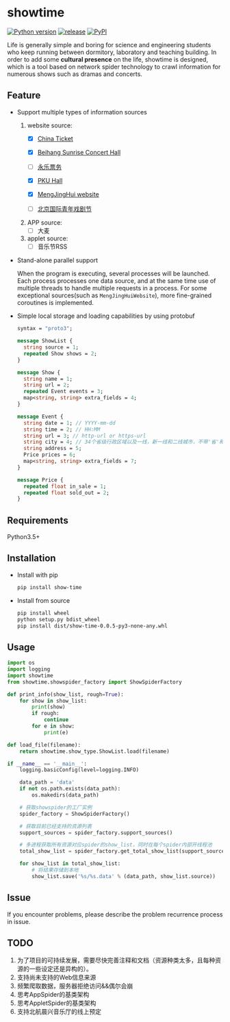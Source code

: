 # showtime

[![Python version](https://img.shields.io/badge/Python-3.5+-brightgreen.svg)](https://github.com/barrierye/showtime#requirements) [![release](https://img.shields.io/github/v/tag/barrierye/showtime?label=release)](https://github.com/barrierye/showtime/releases) [![PyPI](https://img.shields.io/pypi/v/show-time)](https://pypi.org/project/show-time/#files)

Life is generally simple and boring for science and engineering students who keep running between dormitory, laboratory and teaching building. In order to add some __cultural presence__ on the life, showtime is designed, which is a tool based on network spider technology to crawl information for numerous shows such as dramas and concerts.

## Feature

- Support multiple types of information sources

  1. website source:
     - [x] [China Ticket](https://www.chinaticket.com/)
     
     - [x] [Beihang Sunrise Concert Hall](https://www.forqian.cn/)
     
     - [ ] [永乐票务](https://www.228.com.cn/)

     - [x] [PKU Hall](http://www.pku-hall.com)
     
     - [x] [MengJingHui website](http://www.mengjinghui.com.cn/)
     
     - [ ] [北京国际青年戏剧节](http://www.mengjinghui.com.cn/qxj.html?from=singlemessage&isappinstalled=0)
  2. APP source:
     - [ ] 大麦
  3. applet source:
     - [ ] 音乐节RSS
  
- Stand-alone parallel support

  When the program is executing, several processes will be launched. Each process processes one data source, and at the same time use of multiple threads to handle multiple requests in a process. For some exceptional sources(such as `MengJingHuiWebsite`), more fine-grained coroutines is implemented.

- Simple local storage and loading capabilities by using protobuf

  ```protobuf
  syntax = "proto3";
  
  message ShowList {
    string source = 1;
    repeated Show shows = 2;
  }
  
  message Show {
    string name = 1;
    string url = 2;
    repeated Event events = 3;
    map<string, string> extra_fields = 4;
  }
  
  message Event {
    string date = 1; // YYYY-mm-dd
    string time = 2; // HH:MM
    string url = 3; // http-url or https-url
    string city = 4; // 34个省级行政区域以及一线，新一线和二线城市，不带'省'和'市'等后缀，2-3个字
    string address = 5;
    Price prices = 6;
    map<string, string> extra_fields = 7;
  }
  
  message Price {
    repeated float in_sale = 1;
    repeated float sold_out = 2;
  }
  ```

## Requirements

Python3.5+

## Installation

- Install with pip

  ```bash
  pip install show-time
  ```

- Install from source

  ```bash
  pip install wheel
  python setup.py bdist_wheel
  pip install dist/show-time-0.0.5-py3-none-any.whl
  ```

## Usage

```python
import os
import logging
import showtime
from showtime.showspider_factory import ShowSpiderFactory

def print_info(show_list, rough=True):
    for show in show_list:
        print(show)
        if rough:
            continue
        for e in show:
            print(e)

def load_file(filename):
    return showtime.show_type.ShowList.load(filename)

if __name__ == '__main__':
    logging.basicConfig(level=logging.INFO)

    data_path = 'data'
    if not os.path.exists(data_path):
        os.makedirs(data_path)

    # 获取showspider的工厂实例
    spider_factory = ShowSpiderFactory()

    # 获取目前已经支持的资源列表
    support_sources = spider_factory.support_sources()

    # 多进程获取所有资源对应spider的show_list，同时在每个spider内部开线程池
    total_show_list = spider_factory.get_total_show_list(support_sources, is_parallel=True)

    for show_list in total_show_list:
        # 将结果存储到本地
        show_list.save('%s/%s.data' % (data_path, show_list.source))
```

## Issue

If you encounter problems, please describe the problem recurrence process in issue.

## TODO

1. 为了项目的可持续发展，需要尽快完善注释和文档（资源种类太多，且每种资源的一些设定还是异构的）。
2. 支持尚未支持的Web信息来源
3. 频繁爬取数据，服务器拒绝访问&&偶尔会崩
4. 思考AppSpider的基类架构
5. 思考AppletSpider的基类架构
6. 支持北航晨兴音乐厅的线上预定
